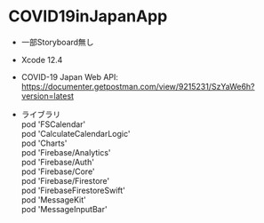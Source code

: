 # COVID19inJapanApp

- 一部Storyboard無し

- Xcode 12.4

- COVID-19 Japan Web API:
 https://documenter.getpostman.com/view/9215231/SzYaWe6h?version=latest

- ライブラリ<br>
  pod 'FSCalendar'<br>
  pod 'CalculateCalendarLogic'<br>
  pod 'Charts'	<br>
  pod 'Firebase/Analytics'<br>
  pod 'Firebase/Auth'<br>
  pod 'Firebase/Core'<br>
  pod 'Firebase/Firestore'<br>
  pod 'FirebaseFirestoreSwift'<br>
  pod 'MessageKit'<br>
  pod 'MessageInputBar'<br>


